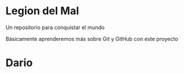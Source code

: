 # Legion del Mal

Un repositorio para conquistar el mundo

Básicamente aprenderemos más sobre Git y GitHub con este proyecto

# Dario

